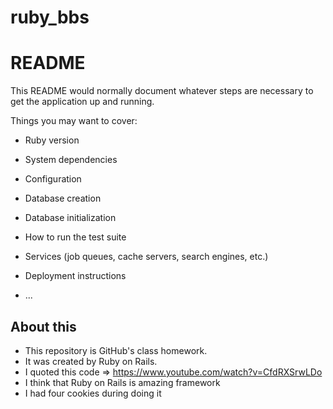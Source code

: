 
# ruby_bbs

# README

This README would normally document whatever steps are necessary to get the
application up and running.

Things you may want to cover:

* Ruby version

* System dependencies

* Configuration

* Database creation

* Database initialization

* How to run the test suite

* Services (job queues, cache servers, search engines, etc.)

* Deployment instructions

* ...

## About this
* This repository is GitHub's class homework.
* It was created by Ruby on Rails.
* I quoted this code => https://www.youtube.com/watch?v=CfdRXSrwLDo
* I think that Ruby on Rails is amazing framework
* I had four cookies during doing it
